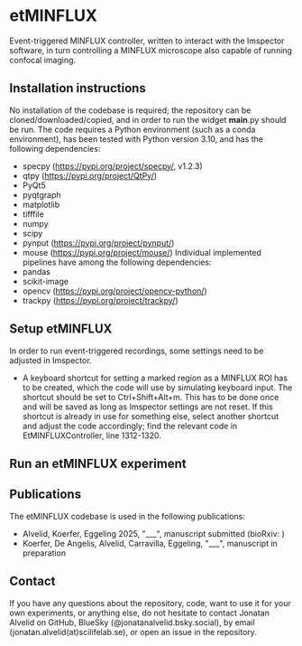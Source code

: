 # etMINFLUX
Event-triggered MINFLUX controller, written to interact with the Imspector software, in turn controlling a MINFLUX microscope also capable of running confocal imaging. 

## Installation instructions
No installation of the codebase is required; the repository can be cloned/downloaded/copied, and in order to run the widget __main__.py should be run.
The code requires a Python environment (such as a conda environment), has been tested with Python version 3.10, and has the following dependencies:
- specpy (https://pypi.org/project/specpy/, v1.2.3)
- qtpy (https://pypi.org/project/QtPy/)
- PyQt5
- pyqtgraph
- matplotlib
- tifffile
- numpy
- scipy
- pynput (https://pypi.org/project/pynput/)
- mouse (https://pypi.org/project/mouse/)
Individual implemented pipelines have among the following dependencies:
- pandas
- scikit-image
- opencv (https://pypi.org/project/opencv-python/)
- trackpy (https://pypi.org/project/trackpy/)

## Setup etMINFLUX
In order to run event-triggered recordings, some settings need to be adjusted in Imspector.
- A keyboard shortcut for setting a marked region as a MINFLUX ROI has to be created, which the code will use by simulating keyboard input. The shortcut should be set to Ctrl+Shift+Alt+m. This has to be done once and will be saved as long as Imspector settings are not reset. If this shortcut is already in use for something else, select another shortcut and adjust the code accordingly; find the relevant code in EtMINFLUXController, line 1312-1320.

## Run an etMINFLUX experiment


## Publications
The etMINFLUX codebase is used in the following publications:
- Alvelid, Koerfer, Eggeling 2025, "___", manuscript submitted (bioRxiv: )
- Koerfer, De Angelis, Alvelid, Carravilla, Eggeling, "___", manuscript in preparation

## Contact
If you have any questions about the repository, code, want to use it for your own experiments, or anything else, do not hesitate to contact Jonatan Alvelid on GitHub, BlueSky (@jonatanalvelid.bsky.social), by email (jonatan.alvelid(at)scilifelab.se), or open an issue in the repository.
